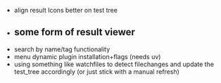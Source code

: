 - align result Icons better on test tree
- some form of result viewer
    -
- search by name/tag functionality
- menu dynamic plugin installation+flags (needs uv)
- using something like watchfiles to detect filechanges and update the test_tree accordingly (or just stick with a manual refresh)
